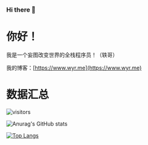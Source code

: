 ### Hi there 👋
# 你好！

我是一个妄图改变世界的全栈程序员！（轶哥）

我的博客：[https://www.wyr.me](https://www.wyr.me)

# 数据汇总

![visitors](https://visitor-badge.glitch.me/badge?page_id=yi-ge)

![Anurag's GitHub stats](https://github-readme-stats-lyart-nine-64.vercel.app/api?username=yi-ge&theme=dark&show_icons=true&locale=cn&hide_title=true&count_private=true&include_all_commits=true&cache_seconds=7200)


[![Top Langs](https://github-readme-stats-lyart-nine-64.vercel.app/api/top-langs/?username=yi-ge&layout=compact&locale=cn&theme=dark&langs_count=10&hide=javascript,html,css,cmake,shell,tsql,tcl,scss,less,stylus,batchfile,vue&cache_seconds=7200&exclude_repo=weixin_shop,YYSECRET)](https://github.com/yi-ge)

